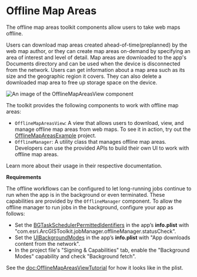# Offline Map Areas

The offline map areas toolkit components allow users to take web maps offline. 

Users can download map areas created ahead-of-time(preplanned) by the 
web map author, or they can create map areas on-demand by specifying an 
area of interest and level of detail. Map areas are downloaded to the app's 
Documents directory and can be used when the device is disconnected from 
the network. Users can get information about a map area such as its size and 
the geographic region it covers. They can also delete a downloaded map area to 
free up storage space on the device.

![An image of the OfflineMapAreasView component](OfflineMapAreasView)

The toolkit provides the following components to work with offline map areas:

- ``OfflineMapAreasView``: A view that allows users to download, view, and 
manage offline map areas from web maps. To see it in action, try out the [OfflineMapAreasExample](https:***REMOVED***github.com/Esri/arcgis-maps-sdk-swift-toolkit/tree/main/OfflineMapAreasExample) project.
- ``OfflineManager``: A utility class that manages offline map areas. Developers
can use the provided APIs to build their own UI to work with offline map areas.

Learn more about their usage in their respective documentation.

**Requirements**

The offline workflows can be configured to let long-running jobs continue to run
when the app is in the background or even terminated. These capabilities are 
provided by the ``OfflineManager`` component. To allow the offline manager to 
run jobs in the background, configure your app as follows:

- Set the [BGTaskSchedulerPermittedIdentifiers](https:***REMOVED***developer.apple.com/documentation/bundleresources/information-property-list/bgtaskschedulerpermittedidentifiers) in the app’s **info.plist** with "com.esri.ArcGISToolkit.jobManager.offlineManager.statusCheck".
- Set the [UIBackgroundModes](https:***REMOVED***developer.apple.com/documentation/bundleresources/information-property-list/uibackgroundmodes) in the app’s **info.plist** with "App downloads content from the network".
- In the project file's "Signing & Capabilities" tab, enable the
"Background Modes" capability and check "Background fetch".

See the <doc:OfflineMapAreasViewTutorial> for how it looks like in the plist.
